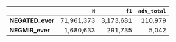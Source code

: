 |                  |        `N` |      `f1` |   `adv_total` |
|:-----------------|-----------:|----------:|--------------:|
| **NEGATED_ever** | 71,961,373 | 3,173,681 |       110,979 |
| **NEGMIR_ever**  |  1,680,633 |   291,735 |         5,042 |
